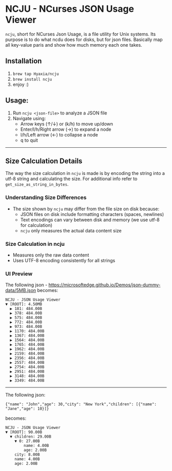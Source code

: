 # NCJU - NCurses JSON Usage Viewer

`ncju`, short for NCurses Json Usage, is a file utility for Unix systems.
Its purpose is to do what ncdu does for disks, but for json files.
Basically map all key-value paris and show how much memory each one takes.

## Installation

1. `brew tap Hyaxia/ncju`
2. `brew install ncju`
3. enjoy :)

## Usage:

1. Run `ncju <json-file>` to analyze a JSON file
2. Navigate using:
   - Arrow keys (↑/↓) or (k/h) to move up/down
   - Enter/l/h/Right arrow (→) to expand a node
   - l/h/Left arrow (←) to collapse a node
   - q to quit

---
## Size Calculation Details

The way the size calculation in `ncju` is made is by encoding the string into a utf-8 string and calculating the size.
For additional info refer to `get_size_as_string_in_bytes`.

### Understanding Size Differences
- The size shown by `ncju` may differ from the file size on disk because:
  - JSON files on disk include formatting characters (spaces, newlines)
  - Text encodings can vary between disk and memory (we use utf-8 for calculation)
  - `ncju` only measures the actual data content size

### Size Calculation in ncju
- Measures only the raw data content
- Uses UTF-8 encoding consistently for all strings


### UI Preview
The following json - https://microsoftedge.github.io/Demos/json-dummy-data/5MB.json
becomes:
```
NCJU - JSON Usage Viewer
▼ [ROOT]: 4.50MB
  ▶ 181: 484.00B
  ▶ 378: 484.00B
  ▶ 575: 484.00B
  ▶ 772: 484.00B
  ▶ 973: 484.00B
  ▶ 1170: 484.00B
  ▶ 1367: 484.00B
  ▶ 1564: 484.00B
  ▶ 1765: 484.00B
  ▶ 1962: 484.00B
  ▶ 2159: 484.00B
  ▶ 2356: 484.00B
  ▶ 2557: 484.00B
  ▶ 2754: 484.00B
  ▶ 2951: 484.00B
  ▶ 3148: 484.00B
  ▶ 3349: 484.00B
```
---
The following json:
```
{"name": "John","age": 30,"city": "New York","children": [{"name": "Jane","age": 10}]}
```

becomes:
```
NCJU - JSON Usage Viewer
▼ [ROOT]: 90.00B
  ▼ children: 29.00B
    ▼ 0: 27.00B
        name: 4.00B
        age: 2.00B
    city: 8.00B
    name: 4.00B
    age: 2.00B
```